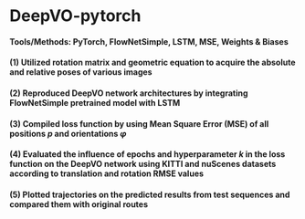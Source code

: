 # DeepVO-pytorch

#### Tools/Methods: PyTorch, FlowNetSimple, LSTM, MSE, Weights & Biases

#### (1) Utilized rotation matrix and geometric equation to acquire the absolute and relative poses of various images

#### (2) Reproduced DeepVO network architectures by integrating FlowNetSimple pretrained model with LSTM

#### (3) Compiled loss function by using Mean Square Error (MSE) of all positions $`p`$ and orientations $`\varphi`$

#### (4) Evaluated the influence of epochs and hyperparameter $`k`$ in the loss function on the DeepVO network using KITTI and nuScenes datasets according to translation and rotation RMSE values

#### (5) Plotted trajectories on the predicted results from test sequences and compared them with original routes
